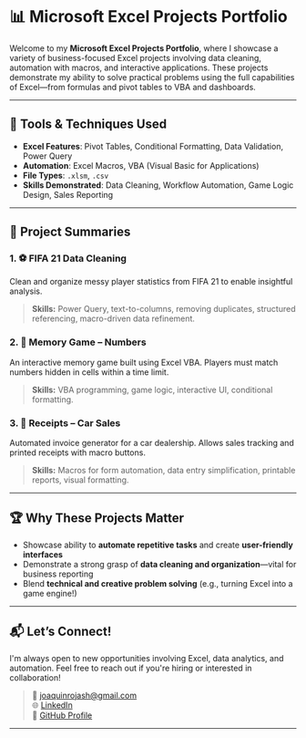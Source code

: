 # 📊 Microsoft Excel Projects Portfolio

Welcome to my **Microsoft Excel Projects Portfolio**, where I showcase a variety of business-focused Excel projects involving data cleaning, automation with macros, and interactive applications. These projects demonstrate my ability to solve practical problems using the full capabilities of Excel—from formulas and pivot tables to VBA and dashboards.

---

## 🧰 Tools & Techniques Used

- **Excel Features**: Pivot Tables, Conditional Formatting, Data Validation, Power Query
- **Automation**: Excel Macros, VBA (Visual Basic for Applications)
- **File Types**: `.xlsm`, `.csv`
- **Skills Demonstrated**: Data Cleaning, Workflow Automation, Game Logic Design, Sales Reporting

---

## 📁 Project Summaries

### 1. ⚽ **FIFA 21 Data Cleaning**
Clean and organize messy player statistics from FIFA 21 to enable insightful analysis.
> **Skills:** Power Query, text-to-columns, removing duplicates, structured referencing, macro-driven data refinement.

### 2. 🧠 **Memory Game – Numbers**
An interactive memory game built using Excel VBA. Players must match numbers hidden in cells within a time limit.
> **Skills:** VBA programming, game logic, interactive UI, conditional formatting.

### 3. 🚗 **Receipts – Car Sales**
Automated invoice generator for a car dealership. Allows sales tracking and printed receipts with macro buttons.
> **Skills:** Macros for form automation, data entry simplification, printable reports, visual formatting.

---

## 🏆 Why These Projects Matter

- Showcase ability to **automate repetitive tasks** and create **user-friendly interfaces**
- Demonstrate a strong grasp of **data cleaning and organization**—vital for business reporting
- Blend **technical and creative problem solving** (e.g., turning Excel into a game engine!)

---

## 📬 Let’s Connect!

I'm always open to new opportunities involving Excel, data analytics, and automation. Feel free to reach out if you're hiring or interested in collaboration!

> 📧 joaquinrojash@gmail.com  
> 🌐 [LinkedIn](https://linkedin.com/in/joaquinrojash)  
> 🐙 [GitHub Profile](https://github.com/joaquinrojash)

---